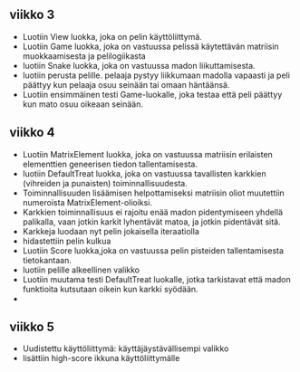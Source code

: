 ## viikko 3
- Luotiin View luokka, joka on pelin käyttöliittymä.
- Luotiin Game luokka, joka on vastuussa pelissä käytettävän matriisin muokkaamisesta ja pelilogiikasta
- luotiin Snake luokka, joka on vastuussa madon liikuttamisesta.
- luotiin perusta pelille. pelaaja pystyy liikkumaan madolla vapaasti ja peli päättyy kun pelaaja osuu seinään tai omaan häntäänsä.
- Luotiin ensimmäinen testi Game-luokalle, joka testaa että peli päättyy kun mato osuu oikeaan seinään.

## viikko 4
- Luotiin MatrixElement luokka, joka on vastuussa matriisin erilaisten elementtien geneerisen tiedon tallentamisesta.
- luotiin DefaultTreat luokka, joka on vastuussa tavallisten karkkien (vihreiden ja punaisten) toiminnallisuudesta.
- Toiminnallisuuden lisäämisen helpottamiseksi matriisin oliot muutettiin numeroista MatrixElement-olioiksi.
- Karkkien toiminnallisuus ei rajoitu enää madon pidentymiseen yhdellä palikalla, vaan jotkin karkit lyhentävät matoa, ja jotkin pidentävät sitä.
- Karkkeja luodaan nyt pelin jokaisella iteraatiolla
- hidastettiin pelin kulkua
- Luotiin Score luokka,joka on vastuussa pelin pisteiden tallentamisesta tietokantaan.
- luotiin pelille alkeellinen valikko
- Luotiin muutama testi DefaultTreat luokalle, jotka tarkistavat että madon funktioita kutsutaan oikein kun karkki syödään.
- 

## viikko 5
- Uudistettu käyttöliittymä: käyttäjäystävällisempi valikko
- lisättiin high-score ikkuna käyttöliittymälle

